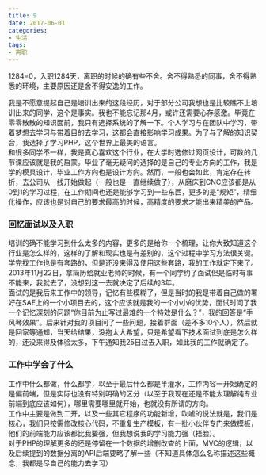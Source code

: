 ```yaml
---
title: 9
date: 2017-06-01
categories: 
- 生活
tags:
- 离职
---
```

1284=0，入职1284天，离职的时候的确有些不舍。舍不得熟悉的同事，舍不得熟悉的环境，主要原因还是舍不得安逸的工作。  
<!-- more -->
我是不愿意提起自己是培训出来的这段经历，对于部分公司我想也是比较瞧不上培训出来的同学，这个是事实。我也不能忘记那4月，或许还需要心存感激。毕竟在零零散散的知识面前，我只有选择系统的了解一下。个人学习与在团队中学习，带着梦想去学习与带着目的去学习，这都会直接影响学习成果。为了与了解的知识契合，我选择了学习PHP，这个世界上最美的语言。  
和很多同学不一样，我是真心喜欢这个行业，在大学时选修过网页设计，可数的几节课应该就是我的启蒙。毕业了毫无疑问的选择的是自己的专业方向的工作，我是学的模具设计，毕业工作方向也是设计方向。然而，一般也会如此，肯定存在转折，去公司从一线开始做起（一般也是一直继续做了），从磨床到CNC应该都是从0到1的学习过程，在工作期间也还是能够学习到一些东西，更多的是“规矩”，精细化操作，应该也是对自己的要求最高的时候，高精度的要求才能出来精美的产品。  
### 回忆面试以及入职
培训的确不能学习到什么太多的内容，更多的是给你一个梳理，让你大致知道这个行业是怎么样的，这样的了解和现实也是有差别的，这个过程中学习方法很关键。  
学完找工作也是有套路的，但是还没来得及使用这些套路，我的工作就定下来了。  
2013年11月22日，拿简历给就业老师的时候，有一个同学约了面试但是临时有事不能来，我就去了，没想到这一去就决定了后续的3年。  
面试的是我后来工作中的领导，记忆有些模糊了，但是当时的我是带着自己做的署好在SAE上的一个小项目去的，这个应该就是我的一个小小的优势，面试时问了我一个记忆深刻的问题“你目前为止写过最难的一个特效是什么？”，我的回答是“手风琴效果”。后来针对我的项目问了一些问题，接着群面（差不多10个人），然后就是回家等通知，当天给结果，没抱太大希望，只是希望看下技术面试到底是怎么样的，还没来得及体验太多，下午通知我25日过去入职，如此我的工作就确定了。  

### 工作中学会了什么
工作中什么都做，什么都学，以至于最后什么都是半灌水，工作内容一开始确定的是偏前端，但是实际也没有特别明确的区分（以至于我现在还是不能太理解纯专业前端到底应该如何），哪里需要哪里就开始，也就没有所谓的方向。  
工作中主要是做到二开，以及一些其它程序的功能新增，吹嘘的说法就是，我们是核心，我们只按需修改核心代码，不重复生产模板，有一批小伙伴专门来做模板，他们的前端能力应该都比我要强，但我想说我的学习能力强（捂脸）。  
对于PHP的理解更多的还是停留在一个数据的增删改查的上面，MVC的逻辑，以及后续提到的数据分离的API后端要略了解一些（不知道具体怎么名称描述这些概念，我都是尽自己的能力去学习）
